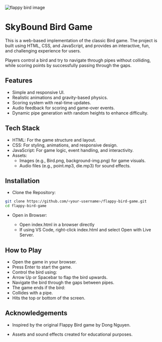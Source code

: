 ![flappy bird image](https://github.com/user-attachments/assets/840803cd-4188-4ddb-8e55-ce85de126027)
# SkyBound Bird Game

This is a web-based implementation of the classic Bird game. The project is built using HTML, CSS, and JavaScript, and provides an interactive, fun, and challenging experience for users.

Players control a bird and try to navigate through pipes without colliding, while scoring points by successfully passing through the gaps.

## Features

- Simple and responsive UI.
- Realistic animations and gravity-based physics.
- Scoring system with real-time updates.
- Audio feedback for scoring and game-over events.
- Dynamic pipe generation with random heights to enhance difficulty.



## Tech Stack

- HTML: For the game structure and layout.
- CSS: For styling, animations, and responsive design.
- JavaScript: For game logic, event handling, and interactivity.
- Assets:
  - Images (e.g., Bird.png, background-img.png) for game visuals.
  - Audio files (e.g., point.mp3, die.mp3) for sound effects.
## Installation

- Clone the Repository:

```bash
git clone https://github.com/<your-username>/flappy-bird-game.git
cd flappy-bird-game
```
- Open in Browser:

    - Open index.html in a browser directly
    - If using VS Code, right-click index.html and select Open with Live Server.

## How to Play
- Open the game in your browser.
- Press Enter to start the game.
- Control the bird using:
- Arrow Up or Spacebar to flap the bird upwards.
- Navigate the bird through the gaps between pipes.
- The game ends if the bird:
- Collides with a pipe.
- Hits the top or bottom of the screen.
## Acknowledgements

 - Inspired by the original Flappy Bird game by Dong Nguyen.

 - Assets and sound effects created for educational purposes.
